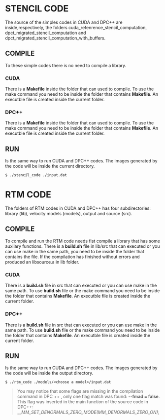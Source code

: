 # STENCIL CODE

The source of the simples codes in CUDA and DPC++ are inside,respectively, the folders cuda_refenrence_stencil_computation, dpct_migrated_stencil_computation and dpct_migrated_stencil_computation_with_buffers.

## COMPILE

To these simple codes there is no need to compile a library.

### CUDA

There is a __Makefile__ inside the folder that can used to compile. To use the make command you need to be inside the folder that contains __Makefile__. An executble file is created inside the current folder.

### DPC++

There is a __Makefile__ inside the folder that can used to compile. To use the make command you need to be inside the folder that contains __Makefile__. An executble file is created inside the current folder.

## RUN

Is the same way to run CUDA and DPC++ codes. The images generated by the code will be inside the current directory.

```
$ ./stencil_code ./input.dat
```

# RTM CODE

The folders of RTM codes in CUDA and DPC++ has four subdirectories: library (lib), velocity models (models), output and source (src).

## COMPILE

To compile and run the RTM code needs fist compile a library that has some auxilary functions. There is a __build.sh__ file in lib/src that can executed or you can use make in the same path, you need to be inside the folder that contains the file. If the compilation has finished without errors and produced an libsource.a in lib folder.

### CUDA

There is a __build.sh__ file in src that can executed or you can use make in the same path. To use __build.sh__ file or the make command you need to be inside the folder that contains __Makefile__. An executble file is created inside the current folder.

### DPC++

There is a __build.sh__ file in src that can executed or you can use make in the same path. To use __build.sh__ file or the make command you need to be inside the folder that contains __Makefile__. An executble file is created inside the current folder.

## RUN

Is the same way to run CUDA and DPC++ codes. The images generated by the code will be inside the output directory.

```
$ ./rtm_code ./models/<choose a model>/input.dat
```

> You may notice that some flags are missing in the compilation command in DPC ++ , only one flag match was found: __--fmad = false__. This flag was inserted in the main function of the source code in DPC++:  ___MM_SET_DENORMALS_ZERO_MODE(_MM_DENORMALS_ZERO_ON);__
